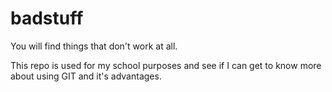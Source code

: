 # badstuff
You will find things that don't work at all.

This repo is used for my school purposes and see if I can get to know more about using GIT and it's advantages.

